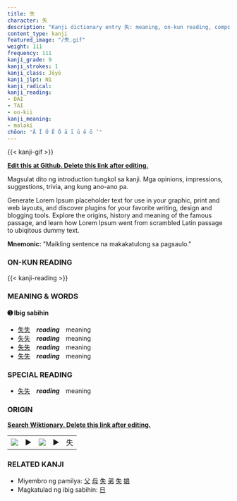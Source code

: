 ```yaml
---
title: 失
character: 失
description: "Kanji dictionary entry 失: meaning, on-kun reading, compounds, origin, related kanji"
content_type: kanji
featured_image: "/失.gif"
weight: 111
frequency: 111
kanji_grade: 9
kanji_strokes: 1
kanji_class: Jōyō
kanji_jlpt: N1
kanji_radical: 
kanji_reading: 
- DAI
- TAI
- oo-kii
kanji_meaning:
- malaki
chōon: "Ā Ī Ū Ē Ō ā ī ū ē ō ’"
---
```

[//]: # (Don't edit the line below. Kanji animated GIF code is automatically generated.)
{{< kanji-gif >}}

[//]: # (Edit below this line.)

**[Edit this at Github. Delete this link after editing.](https://github.com/tim0g/tim/tree/main/content/kanji/失/index.md)**

Magsulat dito ng introduction tungkol sa kanji. Mga opinions, impressions, suggestions, trivia, ang kung ano-ano pa.

Generate Lorem Ipsum placeholder text for use in your graphic, print and web layouts, and discover plugins for your favorite writing, design and blogging tools. Explore the origins, history and meaning of the famous passage, and learn how Lorem Ipsum went from scrambled Latin passage to ubiqitous dummy text.
 
**Mnemonic:** "Maikling sentence na makakatulong sa pagsaulo."

### ON-KUN READING

[//]: # (Don't edit the line below. ON-KUN READING code is automatically generated.)
{{< kanji-reading >}}

### MEANING & WORDS

#### ➊ **Ibig sabihin**
  - [失](../失)[失](../失)　***reading***　meaning
  - [失](../失)[失](../失)　***reading***　meaning
  - [失](../失)[失](../失)　***reading***　meaning
  - [失](../失)[失](../失)　***reading***　meaning

### SPECIAL READING
  - [失](../失)[失](../失)　***reading***　meaning

### ORIGIN

**[Search Wiktionary. Delete this link after editing.](https://wiktionary.org/wiki/失)**
<table class="kanji-table"><tr><td>
<img src="60px-失-bronze.svg.png">
</td><td>▶</td><td>
<img src="60px-失-oracle.svg.png">
</td><td>▶</td>
<td class="kanji-origin">失</td>
</tr></table>

### RELATED KANJI
- Miyembro ng pamilya: [父](../父) [母](../母) [失](../失) [弟](../弟) [失](../失) [娘](../娘)
- Magkatulad ng ibig sabihin: [日](../日)
